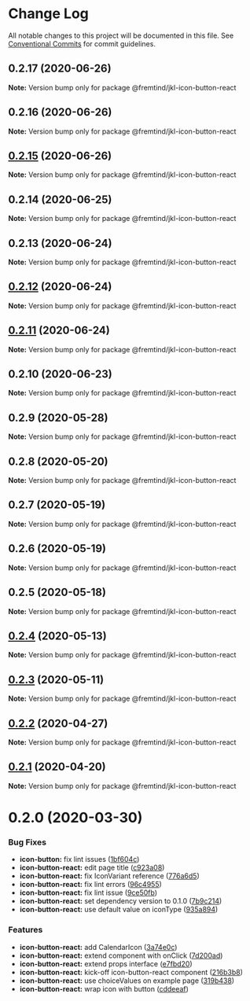 # Change Log

All notable changes to this project will be documented in this file.
See [Conventional Commits](https://conventionalcommits.org) for commit guidelines.

## 0.2.17 (2020-06-26)

**Note:** Version bump only for package @fremtind/jkl-icon-button-react





## 0.2.16 (2020-06-26)

**Note:** Version bump only for package @fremtind/jkl-icon-button-react





## [0.2.15](https://github.com/fremtind/jokul/compare/@fremtind/jkl-icon-button-react@0.2.14...@fremtind/jkl-icon-button-react@0.2.15) (2020-06-26)

**Note:** Version bump only for package @fremtind/jkl-icon-button-react





## 0.2.14 (2020-06-25)

**Note:** Version bump only for package @fremtind/jkl-icon-button-react





## 0.2.13 (2020-06-24)

**Note:** Version bump only for package @fremtind/jkl-icon-button-react





## [0.2.12](https://github.com/fremtind/jokul/compare/@fremtind/jkl-icon-button-react@0.2.11...@fremtind/jkl-icon-button-react@0.2.12) (2020-06-24)

**Note:** Version bump only for package @fremtind/jkl-icon-button-react





## [0.2.11](https://github.com/fremtind/jokul/compare/@fremtind/jkl-icon-button-react@0.2.10...@fremtind/jkl-icon-button-react@0.2.11) (2020-06-24)

**Note:** Version bump only for package @fremtind/jkl-icon-button-react





## 0.2.10 (2020-06-23)

**Note:** Version bump only for package @fremtind/jkl-icon-button-react





## 0.2.9 (2020-05-28)

**Note:** Version bump only for package @fremtind/jkl-icon-button-react





## 0.2.8 (2020-05-20)

**Note:** Version bump only for package @fremtind/jkl-icon-button-react





## 0.2.7 (2020-05-19)

**Note:** Version bump only for package @fremtind/jkl-icon-button-react





## 0.2.6 (2020-05-19)

**Note:** Version bump only for package @fremtind/jkl-icon-button-react





## 0.2.5 (2020-05-18)

**Note:** Version bump only for package @fremtind/jkl-icon-button-react





## [0.2.4](https://github.com/fremtind/jokul/compare/@fremtind/jkl-icon-button-react@0.2.3...@fremtind/jkl-icon-button-react@0.2.4) (2020-05-13)

**Note:** Version bump only for package @fremtind/jkl-icon-button-react





## [0.2.3](https://github.com/fremtind/jokul/compare/@fremtind/jkl-icon-button-react@0.2.2...@fremtind/jkl-icon-button-react@0.2.3) (2020-05-11)

**Note:** Version bump only for package @fremtind/jkl-icon-button-react





## [0.2.2](https://github.com/fremtind/jokul/compare/@fremtind/jkl-icon-button-react@0.2.1...@fremtind/jkl-icon-button-react@0.2.2) (2020-04-27)

**Note:** Version bump only for package @fremtind/jkl-icon-button-react





## [0.2.1](https://github.com/fremtind/jokul/compare/@fremtind/jkl-icon-button-react@0.2.0...@fremtind/jkl-icon-button-react@0.2.1) (2020-04-20)

**Note:** Version bump only for package @fremtind/jkl-icon-button-react





# 0.2.0 (2020-03-30)


### Bug Fixes

* **icon-button:** fix lint issues ([1bf604c](https://github.com/fremtind/jokul/commit/1bf604cc94e77e24ba9f17c44de06575e4459b4a))
* **icon-button-react:** edit page title ([c923a08](https://github.com/fremtind/jokul/commit/c923a08865d9e6c8fb5479df107a74a902f232c2))
* **icon-button-react:** fix IconVariant reference ([776a6d5](https://github.com/fremtind/jokul/commit/776a6d5a6fcc426d457ee96fd19a1393a1661786))
* **icon-button-react:** fix lint errors ([96c4955](https://github.com/fremtind/jokul/commit/96c495545e01e9ceb1f74d3d05f80add97d7dfe7))
* **icon-button-react:** fix lint issue ([9ce50fb](https://github.com/fremtind/jokul/commit/9ce50fb49589df4fd8ebbbbe28e4187a4e71af8c))
* **icon-button-react:** set dependency version to 0.1.0 ([7b9c214](https://github.com/fremtind/jokul/commit/7b9c2146bc8bd7916b734f2b8181b2fa59cdaade))
* **icon-button-react:** use default value on iconType ([935a894](https://github.com/fremtind/jokul/commit/935a89416696ada8cdc28b1593056be9cb559c10))


### Features

* **icon-button-react:** add CalendarIcon ([3a74e0c](https://github.com/fremtind/jokul/commit/3a74e0cb44640d386dc9e1012e7ccbe3ae84c1e0))
* **icon-button-react:** extend component with onClick ([7d200ad](https://github.com/fremtind/jokul/commit/7d200adf483361bfee394d9a10997f9b0b5818b6))
* **icon-button-react:** extend props interface ([e7fbd20](https://github.com/fremtind/jokul/commit/e7fbd20c2c43f4d9e45aadb665fcd1138c85c2ab))
* **icon-button-react:** kick-off icon-button-react component ([216b3b8](https://github.com/fremtind/jokul/commit/216b3b89c97501318324ce8e6cc9057871bfd83a))
* **icon-button-react:** use choiceValues on example page ([319b438](https://github.com/fremtind/jokul/commit/319b43819227f934e0592a9f16bae9095aed6d99))
* **icon-button-react:** wrap icon with button ([cddeeaf](https://github.com/fremtind/jokul/commit/cddeeafe5954678f6db37f404cbff0216685db4d))
